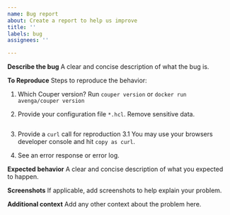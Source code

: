 ```yaml
---
name: Bug report
about: Create a report to help us improve
title: ''
labels: bug
assignees: ''

---
```


**Describe the bug**
A clear and concise description of what the bug is.

**To Reproduce**
Steps to reproduce the behavior:
1. Which Couper version? Run `couper version` or `docker run avenga/couper version`

2. Provide your configuration file `*.hcl`. Remove sensitive data.

```hcl

```

3. Provide a `curl` call for reproduction
  3.1 You may use your browsers developer console and hit `copy as curl`.

4. See an error response or error log.


**Expected behavior**
A clear and concise description of what you expected to happen.

**Screenshots**
If applicable, add screenshots to help explain your problem.

**Additional context**
Add any other context about the problem here.
